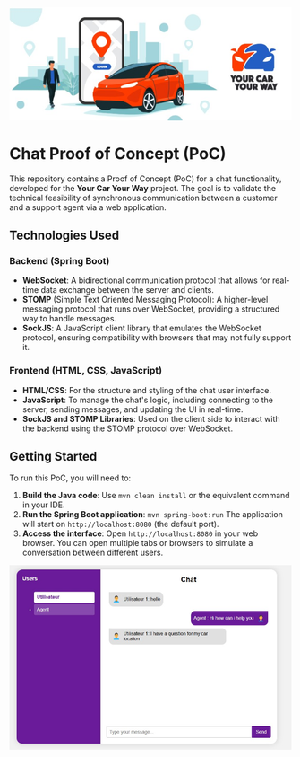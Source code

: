 ![Project Structure](../images/youCarYourWay.jpg)

# Chat Proof of Concept (PoC)

This repository contains a Proof of Concept (PoC) for a chat functionality, developed for the **Your Car Your Way** project. The goal is to validate the technical feasibility of synchronous communication between a customer and a support agent via a web application.

## Technologies Used

### Backend (Spring Boot)
- **WebSocket**: A bidirectional communication protocol that allows for real-time data exchange between the server and clients.
- **STOMP** (Simple Text Oriented Messaging Protocol): A higher-level messaging protocol that runs over WebSocket, providing a structured way to handle messages.
- **SockJS**: A JavaScript client library that emulates the WebSocket protocol, ensuring compatibility with browsers that may not fully support it.

### Frontend (HTML, CSS, JavaScript)
- **HTML/CSS**: For the structure and styling of the chat user interface.
- **JavaScript**: To manage the chat's logic, including connecting to the server, sending messages, and updating the UI in real-time.
- **SockJS and STOMP Libraries**: Used on the client side to interact with the backend using the STOMP protocol over WebSocket.



## Getting Started

To run this PoC, you will need to:

1.  **Build the Java code**: Use `mvn clean install` or the equivalent command in your IDE.
2.  **Run the Spring Boot application**: `mvn spring-boot:run` The application will start on `http://localhost:8080` (the default port).
3.  **Access the interface**: Open `http://localhost:8080` in your web browser. You can open multiple tabs or browsers to simulate a conversation between different users.

![Project Structure](../images/pocChat.jpg)